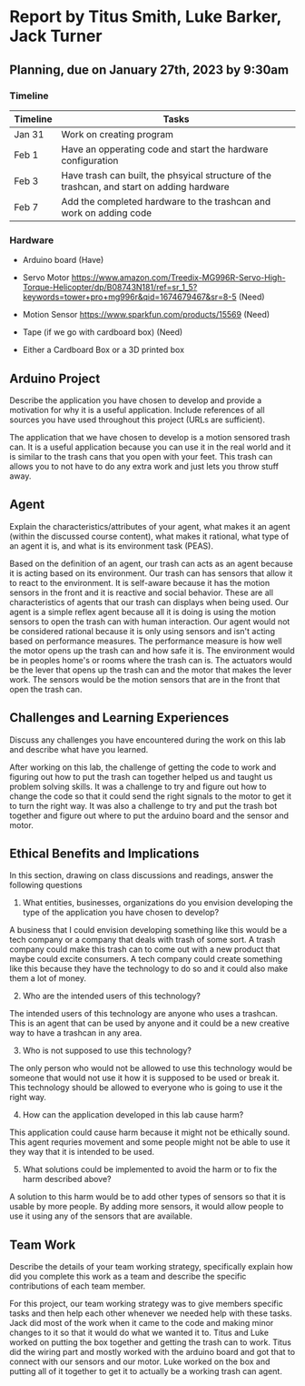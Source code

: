 # Report by Titus Smith, Luke Barker, Jack Turner

## Planning, due on January 27th, 2023 by 9:30am

### Timeline

| Timeline  | Tasks |
| ----------- | ----------- |
|   Jan 31    |    Work on creating program |
|   Feb 1    |    Have an opperating code and start the hardware configuration |
|   Feb 3    |    Have trash can built, the phsyical structure of the trashcan, and start on adding hardware |
|   Feb 7    |    Add the completed hardware to the trashcan and work on adding code |

### Hardware


- Arduino board (Have)

- Servo Motor <https://www.amazon.com/Treedix-MG996R-Servo-High-Torque-Helicopter/dp/B08743N181/ref=sr_1_5?keywords=tower+pro+mg996r&qid=1674679467&sr=8-5> (Need)

- Motion Sensor <https://www.sparkfun.com/products/15569> (Need)

- Tape (if we go with cardboard box) (Need)

- Either a Cardboard Box or a 3D printed box

## Arduino Project

Describe the application you have chosen to develop and provide a motivation for why it is a useful application. Include  references of all sources you have used throughout this project (URLs are sufficient).

The application that we have chosen to develop is a motion sensored trash can. It is a useful application because you can use it in the real world and it is similar to the trash cans that you open with your feet. This trash can allows you to not have to do any extra work and just lets you throw stuff away.

## Agent

Explain the characteristics/attributes of your agent, what makes it an agent (within the discussed course content), what makes it rational, what type of an agent it is, and what is its environment task (PEAS).

Based on the definition of an agent, our trash can acts as an agent because it is acting based on its environment. Our trash can has sensors that allow it to react to the environment. It is self-aware because it has the motion sensors in the front and it is reactive and social behavior. These are all characteristics of agents that our trash can displays when being used. Our agent is a simple reflex agent because all it is doing is using the motion sensors to open the trash can with human interaction. Our agent would not be considered rational because it is only using sensors and isn't acting based on performance measures. The performance measure is how well the motor opens up the trash can and how safe it is. The environment would be in peoples home's or rooms where the trash can is. The actuators would be the lever that opens up the trash can and the motor that makes the lever work. The sensors would be the motion sensors that are in the front that open the trash can.
## Challenges and Learning Experiences

Discuss any challenges you have encountered during the work on this lab and  describe what have you learned.

After working on this lab, the challenge of getting the code to work and figuring out how to put the trash can together helped us and taught us problem solving skills. It was a challenge to try and figure out how to change the code so that it could send the right signals to the motor to get it to turn the right way. It was also a challenge to try and put the trash bot together and figure out where to put the arduino board and the sensor and motor.

## Ethical Benefits and Implications

In this section, drawing on class discussions and readings, answer the following questions

1. What entities, businesses, organizations do you envision developing the type of the application you have chosen to develop?

A business that I could envision developing something like this would be a tech company or a company that deals with trash of some sort. A trash company could make this trash can to come out with a new product that maybe could excite consumers. A tech company could create something like this because they have the technology to do so and it could also make them a lot of money.

2. Who are the intended users of this technology?

The intended users of this technology are anyone who uses a trashcan. This is an agent that can be used by anyone and it could be a new creative way to have a trashcan in any area.

3. Who is not supposed to use this technology?

The only person who would not be allowed to use this technology would be someone that would not use it how it is supposed to be used or break it. This technology should be allowed to everyone who is going to use it the right way.

4. How can the application developed in this lab cause harm?

This application could cause harm because it might not be ethically sound. This agent requries movement and some people might not be able to use it they way that it is intended to be used.

5. What solutions could be implemented to avoid the harm or to fix the harm described above?

A solution to this harm would be to add other types of sensors so that it is usable by more people. By adding more sensors, it would allow people to use it using any of the sensors that are available.
## Team Work

Describe the details of your team working strategy, specifically explain how did you complete this work as a team and describe the specific contributions of each team member.

For this project, our team working strategy was to give members specific tasks and then help each other whenever we needed help with these tasks. Jack did most of the work when it came to the code and making minor changes to it so that it would do what we wanted it to. Titus and Luke worked on putting the box together and getting the trash can to work. Titus did the wiring part and mostly worked with the arduino board and got that to connect with our sensors and our motor. Luke worked on the box and putting all of it together to get it to actually be a working trash can agent.